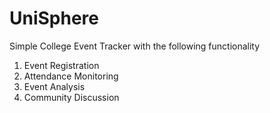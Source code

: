 # UniSphere
Simple College Event Tracker with the following functionality
1. Event Registration
2. Attendance Monitoring
3. Event Analysis
4. Community Discussion
   
